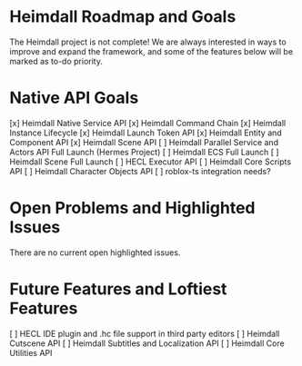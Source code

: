 # Heimdall Roadmap and Goals
The Heimdall project is not complete! We are always interested in ways to improve and expand the framework, and some of the features below will be marked as to-do priority.

# Native API Goals
[x] Heimdall Native Service API
[x] Heimdall Command Chain
[x] Heimdall Instance Lifecycle
[x] Heimdall Launch Token API
[x] Heimdall Entity and Component API
[x] Heimdall Scene API
[ ] Heimdall Parallel Service and Actors API Full Launch (Hermes Project)
[ ] Heimdall ECS Full Launch
[ ] Heimdall Scene Full Launch
[ ] HECL Executor API
[ ] Heimdall Core Scripts API
[ ] Heimdall Character Objects API
[ ] roblox-ts integration needs? 

# Open Problems and Highlighted Issues
There are no current open highlighted issues.

# Future Features and Loftiest Features
[ ] HECL IDE plugin and .hc file support in third party editors
[ ] Heimdall Cutscene API
[ ] Heimdall Subtitles and Localization API
[ ] Heimdall Core Utilities API